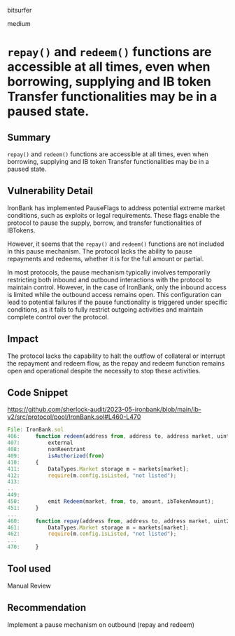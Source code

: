bitsurfer

medium

# `repay()` and `redeem()` functions are accessible at all times, even when borrowing, supplying and IB token Transfer functionalities may be in a paused state.

## Summary

`repay()` and `redeem()` functions are accessible at all times, even when borrowing, supplying and IB token Transfer functionalities may be in a paused state.

## Vulnerability Detail

IronBank has implemented PauseFlags to address potential extreme market conditions, such as exploits or legal requirements. These flags enable the protocol to pause the supply, borrow, and transfer functionalities of IBTokens.

However, it seems that the `repay()` and `redeem()` functions are not included in this pause mechanism. The protocol lacks the ability to pause repayments and redeems, whether it is for the full amount or partial.

In most protocols, the pause mechanism typically involves temporarily restricting both inbound and outbound interactions with the protocol to maintain control. However, in the case of IronBank, only the inbound access is limited while the outbound access remains open. This configuration can lead to potential failures if the pause functionality is triggered under specific conditions, as it fails to fully restrict outgoing activities and maintain complete control over the protocol.

## Impact

The protocol lacks the capability to halt the outflow of collateral or interrupt the repayment and redeem flow, as the repay and redeem function remains open and operational despite the necessity to stop these activities.

## Code Snippet

https://github.com/sherlock-audit/2023-05-ironbank/blob/main/ib-v2/src/protocol/pool/IronBank.sol#L460-L470

```js
File: IronBank.sol
406:     function redeem(address from, address to, address market, uint256 amount)
407:         external
408:         nonReentrant
409:         isAuthorized(from)
410:     {
411:         DataTypes.Market storage m = markets[market];
412:         require(m.config.isListed, "not listed");
413:
..
449:
450:         emit Redeem(market, from, to, amount, ibTokenAmount);
451:     }
...
460:     function repay(address from, address to, address market, uint256 amount) external nonReentrant isAuthorized(from) {
461:         DataTypes.Market storage m = markets[market];
462:         require(m.config.isListed, "not listed");
...
470:     }
```

## Tool used

Manual Review

## Recommendation

Implement a pause mechanism on outbound (repay and redeem)
